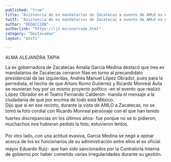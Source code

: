 ```yaml
---
published: "true"
title: "Asistencia de ex mandatarios de Zacatecas a evento de AMLO es un mensaje de que por encima de todo está México: AGM"
twitt: "Asistencia de ex mandatarios de Zacatecas a evento de AMLO es un mensaje de que por encima de todo está México: AGM"
author: "REDACCION"
authorlink: "https://ljz.mx/acercade.html"
category: "Destacadas"
layout: "posts"

---
```



  ALMA ALEJANDRA TAPIA




La ex gobernadora de Zacatecas Amalia García Medina destacó que tres ex mandatarios de Zacatecas cerraron filas en torno al precandidato presidencial de las izquierdas, Andrés Manuel López Obrador, pues para la perredista, el hecho de que Arturo Romo Gutiérrez y Ricardo Monreal Ávila se reunieran hoy por un mismo proyecto político -en el evento que realizó López Obrador en el Teatro Fernando Calderón- manda el mensaje a la ciudadanía de que por encima de todo está México.  
  Dijo que si en ese recinto, durante la vista de AMLO a Zacatecas, no se tomó la foto cordial con Ricardo Monreal personaje con el que han tenido fuertes discrepancias en los últimos años- fue porque no se lo pidieron; muchachos nos hubieran pedido la foto, estuvieron lentos.



  Por otro lado, con una actitud evasiva, García Medina se negó a opinar acerca de los ex funcionarios de su administración entre ellos el ex oficial mayor Eduardo Ruíz- que han sido sancionados por la Contraloría Interna de gobierno por haber cometido varias irregularidades durante su gestión.

